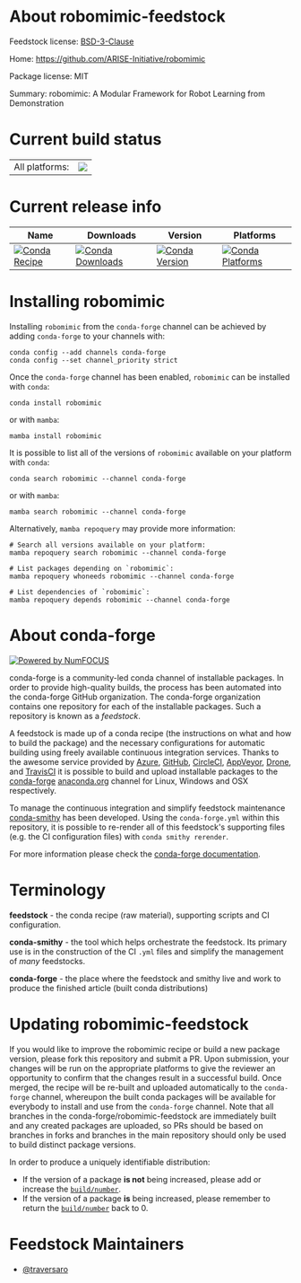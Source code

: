 About robomimic-feedstock
=========================

Feedstock license: [BSD-3-Clause](https://github.com/conda-forge/robomimic-feedstock/blob/main/LICENSE.txt)

Home: https://github.com/ARISE-Initiative/robomimic

Package license: MIT

Summary: robomimic: A Modular Framework for Robot Learning from Demonstration

Current build status
====================


<table><tr><td>All platforms:</td>
    <td>
      <a href="https://dev.azure.com/conda-forge/feedstock-builds/_build/latest?definitionId=22295&branchName=main">
        <img src="https://dev.azure.com/conda-forge/feedstock-builds/_apis/build/status/robomimic-feedstock?branchName=main">
      </a>
    </td>
  </tr>
</table>

Current release info
====================

| Name | Downloads | Version | Platforms |
| --- | --- | --- | --- |
| [![Conda Recipe](https://img.shields.io/badge/recipe-robomimic-green.svg)](https://anaconda.org/conda-forge/robomimic) | [![Conda Downloads](https://img.shields.io/conda/dn/conda-forge/robomimic.svg)](https://anaconda.org/conda-forge/robomimic) | [![Conda Version](https://img.shields.io/conda/vn/conda-forge/robomimic.svg)](https://anaconda.org/conda-forge/robomimic) | [![Conda Platforms](https://img.shields.io/conda/pn/conda-forge/robomimic.svg)](https://anaconda.org/conda-forge/robomimic) |

Installing robomimic
====================

Installing `robomimic` from the `conda-forge` channel can be achieved by adding `conda-forge` to your channels with:

```
conda config --add channels conda-forge
conda config --set channel_priority strict
```

Once the `conda-forge` channel has been enabled, `robomimic` can be installed with `conda`:

```
conda install robomimic
```

or with `mamba`:

```
mamba install robomimic
```

It is possible to list all of the versions of `robomimic` available on your platform with `conda`:

```
conda search robomimic --channel conda-forge
```

or with `mamba`:

```
mamba search robomimic --channel conda-forge
```

Alternatively, `mamba repoquery` may provide more information:

```
# Search all versions available on your platform:
mamba repoquery search robomimic --channel conda-forge

# List packages depending on `robomimic`:
mamba repoquery whoneeds robomimic --channel conda-forge

# List dependencies of `robomimic`:
mamba repoquery depends robomimic --channel conda-forge
```


About conda-forge
=================

[![Powered by
NumFOCUS](https://img.shields.io/badge/powered%20by-NumFOCUS-orange.svg?style=flat&colorA=E1523D&colorB=007D8A)](https://numfocus.org)

conda-forge is a community-led conda channel of installable packages.
In order to provide high-quality builds, the process has been automated into the
conda-forge GitHub organization. The conda-forge organization contains one repository
for each of the installable packages. Such a repository is known as a *feedstock*.

A feedstock is made up of a conda recipe (the instructions on what and how to build
the package) and the necessary configurations for automatic building using freely
available continuous integration services. Thanks to the awesome service provided by
[Azure](https://azure.microsoft.com/en-us/services/devops/), [GitHub](https://github.com/),
[CircleCI](https://circleci.com/), [AppVeyor](https://www.appveyor.com/),
[Drone](https://cloud.drone.io/welcome), and [TravisCI](https://travis-ci.com/)
it is possible to build and upload installable packages to the
[conda-forge](https://anaconda.org/conda-forge) [anaconda.org](https://anaconda.org/)
channel for Linux, Windows and OSX respectively.

To manage the continuous integration and simplify feedstock maintenance
[conda-smithy](https://github.com/conda-forge/conda-smithy) has been developed.
Using the ``conda-forge.yml`` within this repository, it is possible to re-render all of
this feedstock's supporting files (e.g. the CI configuration files) with ``conda smithy rerender``.

For more information please check the [conda-forge documentation](https://conda-forge.org/docs/).

Terminology
===========

**feedstock** - the conda recipe (raw material), supporting scripts and CI configuration.

**conda-smithy** - the tool which helps orchestrate the feedstock.
                   Its primary use is in the construction of the CI ``.yml`` files
                   and simplify the management of *many* feedstocks.

**conda-forge** - the place where the feedstock and smithy live and work to
                  produce the finished article (built conda distributions)


Updating robomimic-feedstock
============================

If you would like to improve the robomimic recipe or build a new
package version, please fork this repository and submit a PR. Upon submission,
your changes will be run on the appropriate platforms to give the reviewer an
opportunity to confirm that the changes result in a successful build. Once
merged, the recipe will be re-built and uploaded automatically to the
`conda-forge` channel, whereupon the built conda packages will be available for
everybody to install and use from the `conda-forge` channel.
Note that all branches in the conda-forge/robomimic-feedstock are
immediately built and any created packages are uploaded, so PRs should be based
on branches in forks and branches in the main repository should only be used to
build distinct package versions.

In order to produce a uniquely identifiable distribution:
 * If the version of a package **is not** being increased, please add or increase
   the [``build/number``](https://docs.conda.io/projects/conda-build/en/latest/resources/define-metadata.html#build-number-and-string).
 * If the version of a package **is** being increased, please remember to return
   the [``build/number``](https://docs.conda.io/projects/conda-build/en/latest/resources/define-metadata.html#build-number-and-string)
   back to 0.

Feedstock Maintainers
=====================

* [@traversaro](https://github.com/traversaro/)


